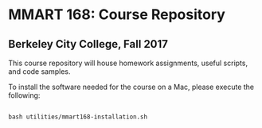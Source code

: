 # MMART 168: Course Repository
## Berkeley City College, Fall 2017
This course repository will house homework assignments, useful scripts, and code samples.

To install the software needed for the course on a Mac, please execute the following:

```shell

bash utilities/mmart168-installation.sh

```

